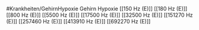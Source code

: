 #Krankheiten/GehirnHypoxie
Gehirn Hypoxie
[[150 Hz (E)]]
[[180 Hz (E)]]
[[800 Hz (E)]]
[[5500 Hz (E)]]
[[17500 Hz (E)]]
[[32500 Hz (E)]]
[[151270 Hz (E)]]
[[257460 Hz (E)]]
[[413910 Hz (E)]]
[[692270 Hz (E)]]